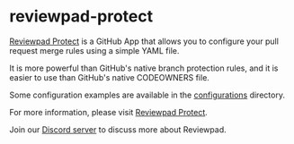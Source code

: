 # reviewpad-protect

[Reviewpad Protect](https://reviewpad.com/protect) is a GitHub App that allows you to configure your pull request merge rules using a simple YAML file.

It is more powerful than GitHub's native branch protection rules, and it is easier to use than GitHub's native CODEOWNERS file.

Some configuration examples are available in the [configurations](./configurations) directory.

For more information, please visit [Reviewpad Protect](https://reviewpad.com/protect).


Join our [Discord server](https://reviewpad.com/discord) to discuss more about Reviewpad.

